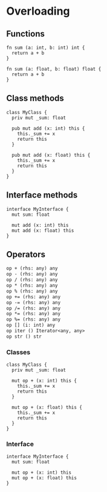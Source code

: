 # Overloading

## Functions
```the
fn sum (a: int, b: int) int {
  return a + b
}

fn sum (a: float, b: float) float {
  return a + b
}
```

## Class methods
```the
class MyClass {
  priv mut _sum: float

  pub mut add (x: int) this {
    this._sum += x
    return this
  }

  pub mut add (x: float) this {
    this._sum += x
    return this
  }
}
```

## Interface methods
```the
interface MyInterface {
  mut sum: float

  mut add (x: int) this
  mut add (x: float) this
}
```

## Operators
```txt
op + (rhs: any) any
op - (rhs: any) any
op / (rhs: any) any
op * (rhs: any) any
op % (rhs: any) any
op += (rhs: any) any
op -= (rhs: any) any
op /= (rhs: any) any
op *= (rhs: any) any
op %= (rhs: any) any
op [] (i: int) any
op iter () Iterator<any, any>
op str () str
```

### Classes
```the
class MyClass {
  priv mut _sum: float

  mut op + (x: int) this {
    this._sum += x
    return this
  }

  mut op + (x: float) this {
    this._sum += x
    return this
  }
}
```

### Interface
```the
interface MyInterface {
  mut sum: float

  mut op + (x: int) this
  mut op + (x: float) this
}
```
